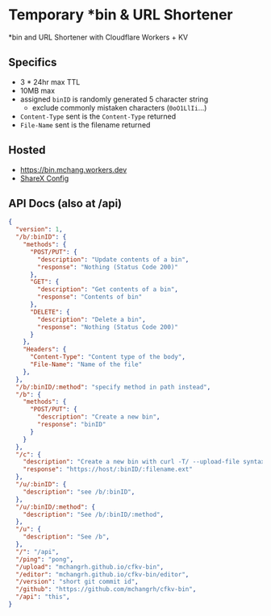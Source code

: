 # Temporary *bin & URL Shortener
*bin and URL Shortener with Cloudflare Workers + KV

## Specifics
- 3 * 24hr max TTL
- 10MB max
- assigned `binID` is randomly generated 5 character string
  - exclude commonly mistaken characters (`0oO1LlIi`...)
- `Content-Type` sent is the `Content-Type` returned
- `File-Name` sent is the filename returned

## Hosted
- https://bin.mchang.workers.dev
- [ShareX Config](docs/cfkv-bin.sxcu)

## API Docs (also at /api)
```json
{
  "version": 1,
  "/b/:binID": {
    "methods": {
      "POST/PUT": {
        "description": "Update contents of a bin",
        "response": "Nothing (Status Code 200)"
      },
      "GET": {
        "description": "Get contents of a bin",
        "response": "Contents of bin"
      },
      "DELETE": {
        "description": "Delete a bin",
        "response": "Nothing (Status Code 200)"
      }
    },
    "Headers": {
      "Content-Type": "Content type of the body",
      "File-Name": "Name of the file"
    },
  },
  "/b/:binID/:method": "specify method in path instead",
  "/b": {
    "methods": {
      "POST/PUT": {
        "description": "Create a new bin",
        "response": "binID"
      }
    }
  },
  "/c": {
    "description": "Create a new bin with curl -T/ --upload-file syntax",
    "response": "https://host/:binID/:filename.ext"
  },
  "/u/:binID": {
    "description": "see /b/:binID",
  },
  "/u/:binID/:method": {
    "description": "See /b/:binID/:method",
  },
  "/u": {
    "description": "See /b",
  },
  "/": "/api",
  "/ping": "pong",
  "/upload": "mchangrh.github.io/cfkv-bin",
  "/editor": "mchangrh.github.io/cfkv-bin/editor",
  "/version": "short git commit id",
  "/github": "https://github.com/mchangrh/cfkv-bin",
  "/api": "this",
}
```